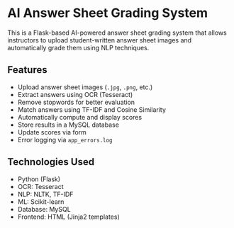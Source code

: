 # AI Answer Sheet Grading System 

This is a Flask-based AI-powered answer sheet grading system that allows instructors to upload student-written answer sheet images and automatically grade them using NLP techniques.

## Features

- Upload answer sheet images (`.jpg`, `.png`, etc.)
- Extract answers using OCR (Tesseract)
- Remove stopwords for better evaluation
- Match answers using TF-IDF and Cosine Similarity
- Automatically compute and display scores
- Store results in a MySQL database
- Update scores via form
- Error logging via `app_errors.log`

## Technologies Used

- Python (Flask)
- OCR: Tesseract
- NLP: NLTK, TF-IDF
- ML: Scikit-learn
- Database: MySQL
- Frontend: HTML (Jinja2 templates)




